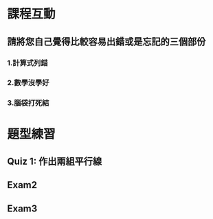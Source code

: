# 課程互動
## 請將您自己覺得比較容易出錯或是忘記的三個部份
### 1.計算式列錯
### 2.數學沒學好
### 3.腦袋打死結

# 題型練習

## Quiz 1: 作出兩組平行線


## Exam2

## Exam3
